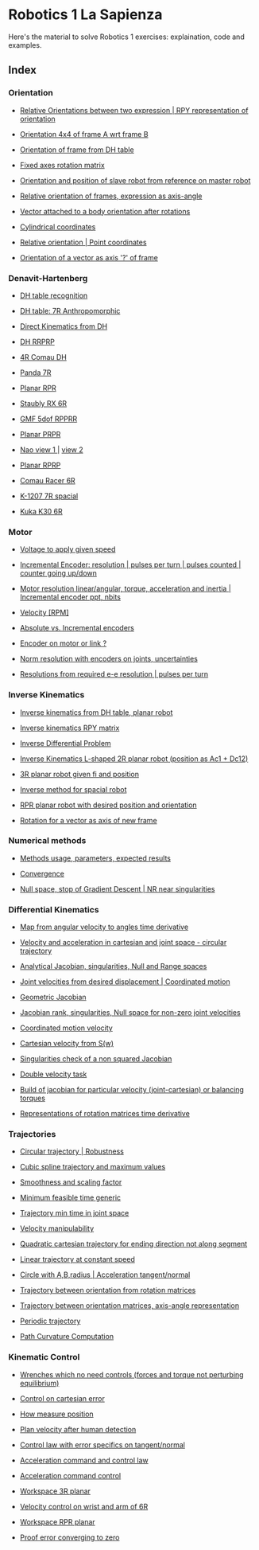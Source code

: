 # Robotics 1 La Sapienza

Here's the material to solve Robotics 1 exercises: explaination, code and examples.

## Index

### Orientation

- <a href='https://github.com/theroggio/Robotics-1-La-Sapienza/blob/master/exercises/orientation/Relative%20Orientations%20-%20RollPitchYaw%20Representation.md'> Relative Orientations between two expression | RPY representation of orientation </a>

- <a href='https://github.com/theroggio/Robotics-1-La-Sapienza/blob/master/exercises/orientation/Orientation%20of%20frames%20as%204by4%20matrix.md'> Orientation 4x4 of frame A wrt frame B </a>

- <a href='https://github.com/theroggio/Robotics-1-La-Sapienza/blob/master/exercises/orientation/Frame%20Orientation%20DH.md'> Orientation of frame from DH table </a>

- <a href='https://github.com/theroggio/Robotics-1-La-Sapienza/blob/master/exercises/orientation/Fixed%20Axes.md'> Fixed axes rotation matrix </a>

- <a href='https://github.com/theroggio/Robotics-1-La-Sapienza/blob/master/exercises/orientation/Orientation%20%26%20Position%20wrt%20Master%20Robot.md'> Orientation and position of slave robot from reference on master robot </a>

- <a href='https://github.com/theroggio/Robotics-1-La-Sapienza/blob/master/exercises/orientation/Relative%20Orientation%20as%20Axis-Angle.md'> Relative orientation of frames, expression as axis-angle </a>

- <a href='https://github.com/theroggio/Robotics-1-La-Sapienza/blob/master/exercises/orientation/Orientation%20of%20Vector%20attached%20to%20Rotating%20Body.md'> Vector attached to a body orientation after rotations </a>

- <a href='https://github.com/theroggio/Robotics-1-La-Sapienza/blob/master/exercises/orientation/Cylindrical%20Coordinates.md'> Cylindrical coordinates </a>

- <a href='https://github.com/theroggio/Robotics-1-La-Sapienza/blob/master/exercises/orientation/Point%20in%20different%20frames.md'> Relative orientation | Point coordinates </a>

- <a href='https://github.com/theroggio/Robotics-1-La-Sapienza/blob/master/exercises/orientation/Vector%20as%20Axis%20of%20newframe.md'> Orientation of a vector as axis '?' of frame </a>
  
### Denavit-Hartenberg 

- <a href='https://github.com/theroggio/Robotics-1-La-Sapienza/blob/master/exercises/Denavit-Hartenberg/Ex1.md'> DH table recognition </a>

- <a href='https://github.com/theroggio/Robotics-1-La-Sapienza/blob/master/exercises/Denavit-Hartenberg/Ex2.md'> DH table: 7R Anthropomorphic </a>

- <a href='https://github.com/theroggio/Robotics-1-La-Sapienza/blob/master/exercises/Denavit-Hartenberg/Ex3.md'> Direct Kinematics from DH </a>

- <a href='https://github.com/theroggio/Robotics-1-La-Sapienza/blob/master/exercises/Denavit-Hartenberg/images/dh3.JPG'> DH RRPRP </a>

- <a href='https://github.com/theroggio/Robotics-1-La-Sapienza/blob/master/exercises/Denavit-Hartenberg/images/4RComau.JPG'> 4R Comau DH </a>

- <a href='https://github.com/theroggio/Robotics-1-La-Sapienza/blob/master/exercises/Denavit-Hartenberg/images/panda7R.JPG'> Panda 7R </a>

- <a href='https://github.com/theroggio/Robotics-1-La-Sapienza/blob/master/exercises/Denavit-Hartenberg/images/DHforplanar.JPG'> Planar RPR </a>

- <a href='https://github.com/theroggio/Robotics-1-La-Sapienza/blob/master/exercises/Denavit-Hartenberg/images/staublyrxdh.JPG'> Staubly RX 6R </a>

- <a href='https://github.com/theroggio/Robotics-1-La-Sapienza/blob/master/exercises/Denavit-Hartenberg/images/GMF%20RPPRR.JPG'> GMF 5dof RPPRR </a>

- <a href='https://github.com/theroggio/Robotics-1-La-Sapienza/blob/master/exercises/Denavit-Hartenberg/images/planar%20PRPR.JPG'> Planar PRPR </a>

- <a href='https://github.com/theroggio/Robotics-1-La-Sapienza/blob/master/exercises/Denavit-Hartenberg/images/nao1.JPG'> Nao view 1 </a> | <a href='https://github.com/theroggio/Robotics-1-La-Sapienza/blob/master/exercises/Denavit-Hartenberg/images/nao2.JPG'> view 2 </a>

- <a href='https://github.com/theroggio/Robotics-1-La-Sapienza/blob/master/exercises/Denavit-Hartenberg/images/planar%20RPRP.JPG'> Planar RPRP </a>

- <a href='https://github.com/theroggio/Robotics-1-La-Sapienza/blob/master/exercises/Denavit-Hartenberg/images/comauracerdh.JPG'> Comau Racer 6R </a>

- <a href='https://github.com/theroggio/Robotics-1-La-Sapienza/blob/master/exercises/Denavit-Hartenberg/images/k1027%207r.JPG'> K-1207 7R spacial </a>

- <a href='https://github.com/theroggio/Robotics-1-La-Sapienza/blob/master/exercises/Denavit-Hartenberg/images/kuka%20kr%2030.JPG'> Kuka K30 6R </a>

### Motor 

- <a href='https://github.com/theroggio/Robotics-1-La-Sapienza/blob/master/exercises/motor/Steady%20State%20Motor%20Voltage%20and%20Speed.md'>Voltage to apply given speed </a>

- <a href='https://github.com/theroggio/Robotics-1-La-Sapienza/blob/master/exercises/motor/Incremental%20Ecnoder%2C%20Resolution%2C%20PPT%2C%20Count%20Up%20or%20Down.md'> Incremental Encoder: resolution | pulses per turn | pulses counted | counter going up/down </a>

- <a href='https://github.com/theroggio/Robotics-1-La-Sapienza/blob/master/exercises/motor/Angular%20Resolution%2C%20Incremental%20Encoder%2C%20Motor%20Inertia.md'> Motor resolution linear/angular, torque, acceleration and inertia | Incremental encoder ppt, nbits </a> 

- <a href='https://github.com/theroggio/Robotics-1-La-Sapienza/blob/master/exercises/motor/RPM%20velocity.md'> Velocity [RPM] </a>

- <a href='https://github.com/theroggio/Robotics-1-La-Sapienza/blob/master/exercises/motor/Absolute%20vs%20Incremental.md'> Absolute vs. Incremental encoders </a>

- <a href='https://github.com/theroggio/Robotics-1-La-Sapienza/blob/master/exercises/motor/Encoder%20position.md'> Encoder on motor or link ? </a>

- <a href='https://github.com/theroggio/Robotics-1-La-Sapienza/blob/master/exercises/motor/Norm%20uncertainty%20on%20resolution%20of%20joint%20encoders.md'> Norm resolution with encoders on joints, uncertainties </a>

- <a href='https://github.com/theroggio/Robotics-1-La-Sapienza/blob/master/exercises/motor/Resolution%20from%20E-E%20axis%20resolutions.md'> Resolutions from required e-e resolution | pulses per turn </a>

### Inverse Kinematics

- <a href='https://github.com/theroggio/Robotics-1-La-Sapienza/blob/master/exercises/inverse%20kinematics/Inverse%20planar%20c%2Bs%20c-s.md'> Inverse kinematics from DH table, planar robot </a>

- <a href='https://github.com/theroggio/Robotics-1-La-Sapienza/blob/master/exercises/inverse%20kinematics/Inverse%20RotMat.md'> Inverse kinematics RPY matrix </a>

- <a href='https://github.com/theroggio/Robotics-1-La-Sapienza/blob/master/exercises/inverse%20kinematics/Inverse%20Differential%20Problem.md'> Inverse Differential Problem </a>

- <a href='https://github.com/theroggio/Robotics-1-La-Sapienza/blob/master/exercises/inverse%20kinematics/Inverse%20Planar%20ac1%2Bdc12.md'> Inverse Kinematics L-shaped 2R planar robot (position as Ac1 + Dc12) </a>

- <a href='https://github.com/theroggio/Robotics-1-La-Sapienza/blob/master/exercises/inverse%20kinematics/Inverse%203R%20planar%20with%20final%20angle.md'> 3R planar robot given fi and position </a>

- <a href='https://github.com/theroggio/Robotics-1-La-Sapienza/blob/master/exercises/inverse%20kinematics/Inverse%20Spacial.md'> Inverse method for spacial robot </a>

- <a href='https://github.com/theroggio/Robotics-1-La-Sapienza/blob/master/exercises/inverse%20kinematics/Inverse%20RPR%20with%20angle.md'> RPR planar robot with desired position and orientation </a>

- <a href='https://github.com/theroggio/Robotics-1-La-Sapienza/blob/master/exercises/inverse%20kinematics/Inverse%20rotation.md'> Rotation for a vector as axis of new frame </a>

### Numerical methods

- <a href='https://github.com/theroggio/Robotics-1-La-Sapienza/blob/master/exercises/inverse%20kinematics/numerical%20methods/Method%20Comparison.md'> Methods usage, parameters, expected results </a>

- <a href='https://github.com/theroggio/Robotics-1-La-Sapienza/blob/master/exercises/inverse%20kinematics/numerical%20methods/If%20%26%20To%20What%20Convergence.md'> Convergence </a>

- <a href='https://github.com/theroggio/Robotics-1-La-Sapienza/blob/master/exercises/inverse%20kinematics/numerical%20methods/Stop%20Comparison%20%26%20Near%20Singularities.md'> Null space, stop of Gradient Descent | NR near singularities </a> 

### Differential Kinematics

- <a href='https://github.com/theroggio/Robotics-1-La-Sapienza/blob/master/exercises/differential%20kinematics/Time%20Derivative%20To%20Angular%20Velocity%20Map.md'> Map from angular velocity to angles time derivative </a>

- <a href='https://github.com/theroggio/Robotics-1-La-Sapienza/blob/master/exercises/differential%20kinematics/Cartesian%20%26%20Joint%20Velocities-Acceleration.md'> Velocity and acceleration in cartesian and joint space - circular trajectory </a>

- <a href='https://github.com/theroggio/Robotics-1-La-Sapienza/blob/master/exercises/differential%20kinematics/Jacobian%20Singularities%20and%20Spaces.md'> Analytical Jacobian, singularities, Null and Range spaces </a>

- <a href='https://github.com/theroggio/Robotics-1-La-Sapienza/blob/master/exercises/differential%20kinematics/Velocity%20Profile%20%26%20Scaling.md'> Joint velocities from desired displacement | Coordinated motion </a>

- <a href='https://github.com/theroggio/Robotics-1-La-Sapienza/blob/master/exercises/differential%20kinematics/Geometric%20Jacobian.md'> Geometric Jacobian </a>

- <a href='https://github.com/theroggio/Robotics-1-La-Sapienza/blob/master/exercises/differential%20kinematics/Jacobian%20analysis.md'> Jacobian rank, singularities, Null space for non-zero joint velocities </a>

- <a href='https://github.com/theroggio/Robotics-1-La-Sapienza/blob/master/exercises/differential%20kinematics/Coordination%20Velocity.md'> Coordinated motion velocity </a>

- <a href='https://github.com/theroggio/Robotics-1-La-Sapienza/blob/master/exercises/differential%20kinematics/Cartesian%20Velocity%20from%20S(w).md'> Cartesian velocity from S(w) </a>

- <a href='https://github.com/theroggio/Robotics-1-La-Sapienza/blob/master/exercises/differential%20kinematics/NonSquared%20Jacobian%20Analysis.md'> Singularities check of a non squared Jacobian </a>

- <a href='https://github.com/theroggio/Robotics-1-La-Sapienza/blob/master/exercises/differential%20kinematics/Two%20Velocity%20Requirements%20On%20Two%20Points.md'> Double velocity task </a>

- <a href='https://github.com/theroggio/Robotics-1-La-Sapienza/blob/master/exercises/differential%20kinematics/Balancing%20Vel-Torques.md'> Build of jacobian for particular velocity (joint-cartesian) or balancing torques </a>

- <a href='https://github.com/theroggio/Robotics-1-La-Sapienza/blob/master/exercises/differential%20kinematics/Rotation%20Matroces%20Time%20Derivative.md'> Representations of rotation matrices time derivative </a>

### Trajectories

- <a href='https://github.com/theroggio/Robotics-1-La-Sapienza/blob/master/exercises/trajectories/Circular%20Trajectory.md'> Circular trajectory | Robustness </a>

- <a href='https://github.com/theroggio/Robotics-1-La-Sapienza/blob/master/exercises/trajectories/Spline.md'> Cubic spline trajectory and maximum values </a>

- <a href='https://github.com/theroggio/Robotics-1-La-Sapienza/blob/master/exercises/trajectories/Smooth%20Quintic%20Polynomial.md'> Smoothness and scaling factor </a>

- <a href='https://github.com/theroggio/Robotics-1-La-Sapienza/blob/master/exercises/trajectories/Generic%20Minimal%20Time.md'> Minimum feasible time generic </a>

- <a href='https://github.com/theroggio/Robotics-1-La-Sapienza/blob/master/exercises/trajectories/Joint%20Trajectory%20Min%20Time.md'> Trajectory min time in joint space </a>

- <a href='https://github.com/theroggio/Robotics-1-La-Sapienza/blob/master/exercises/trajectories/Velocity%20Manipulability.md'> Velocity manipulability </a>

- <a href='https://github.com/theroggio/Robotics-1-La-Sapienza/blob/master/exercises/trajectories/Quadratic%20Trajectiry%20For%20Final%20Requested%20Orientation.md'> Quadratic cartesian trajectory for ending direction not along segment </a>

- <a href='https://github.com/theroggio/Robotics-1-La-Sapienza/blob/master/exercises/trajectories/Linear%20%26%20Constant%20Trajectory.md'> Linear trajectory at constant speed </a>

- <a href='https://github.com/theroggio/Robotics-1-La-Sapienza/blob/master/exercises/trajectories/Circular%20Trajectory%20Given%20A%2CB%2CRadius.md'> Circle with A,B,radius | Acceleration tangent/normal </a>

- <a href='https://github.com/theroggio/Robotics-1-La-Sapienza/blob/master/exercises/trajectories/Trajectory%20Between%20Orientations.md'> Trajectory between orientation from rotation matrices </a>

- <a href='https://github.com/theroggio/Robotics-1-La-Sapienza/blob/master/exercises/trajectories/Trajectory%20Orientations%20Axis-Angle.md'> Trajectory between orientation matrices, axis-angle representation </a>

- <a href='https://github.com/theroggio/Robotics-1-La-Sapienza/blob/master/exercises/trajectories/Periodic%20Trajectory.md'> Periodic trajectory </a>

- <a href='https://github.com/theroggio/Robotics-1-La-Sapienza/blob/master/exercises/trajectories/Path%20Curvature.md'> Path Curvature Computation </a>

### Kinematic Control

- <a href='https://github.com/theroggio/Robotics-1-La-Sapienza/blob/master/exercises/kinematic%20control/Balance%20Wrenches.md'> Wrenches which no need controls (forces and torque not perturbing equilibrium) </a>

- <a href='https://github.com/theroggio/Robotics-1-La-Sapienza/blob/master/exercises/kinematic%20control/Cartesian%20Error%20Control.md'> Control on cartesian error </a>

- <a href='https://github.com/theroggio/Robotics-1-La-Sapienza/blob/master/exercises/kinematic%20control/Measure%20Position.md'> How measure position </a>

- <a href='https://github.com/theroggio/Robotics-1-La-Sapienza/blob/master/exercises/kinematic%20control/Required%20Velocity%20From%20Specific%20Distances.md'> Plan velocity after human detection </a>

- <a href='https://github.com/theroggio/Robotics-1-La-Sapienza/blob/master/exercises/kinematic%20control/Control%20Law%20On%20Error%20Directions.md'> Control law with error specifics on tangent/normal </a>

- <a href='https://github.com/theroggio/Robotics-1-La-Sapienza/blob/master/exercises/kinematic%20control/Velocity-Position%20Error%20Acceleration%20Command.md'> Acceleration command and control law </a>

- <a href='https://github.com/theroggio/Robotics-1-La-Sapienza/blob/master/exercises/kinematic%20control/Acceleration%20Command%20Procedure.md'> Acceleration command control </a>

- <a href='https://github.com/theroggio/Robotics-1-La-Sapienza/blob/master/exercises/kinematic%20control/Workspace%203R%20Planar.md'> Workspace 3R planar </a>

- <a href='https://github.com/theroggio/Robotics-1-La-Sapienza/blob/master/exercises/kinematic%20control/Velocity%20Arm-Wrist%20Control.md'> Velocity control on wrist and arm of 6R </a>

- <a href='https://github.com/theroggio/Robotics-1-La-Sapienza/blob/master/exercises/kinematic%20control/Workspace%20RPR%20Planar.md'> Workspace RPR planar </a>

- <a href='https://github.com/theroggio/Robotics-1-La-Sapienza/blob/master/exercises/kinematic%20control/Proof%20Controlled%20Error%20Goes%20Zero.md'> Proof error converging to zero </a>
